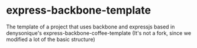 express-backbone-template
=========================

The template of a project that uses backbone and expressjs based in denysonique's express-backbone-coffee-template (It's not a fork, since we modified a lot of the basic structure)
